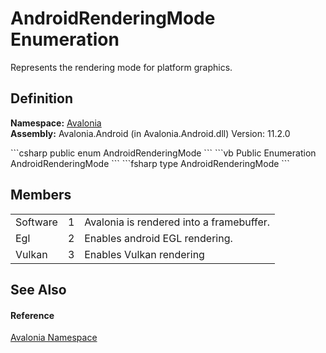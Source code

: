 # AndroidRenderingMode Enumeration


Represents the rendering mode for platform graphics.



## Definition
**Namespace:** <a href="N_Avalonia">Avalonia</a>  
**Assembly:** Avalonia.Android (in Avalonia.Android.dll) Version: 11.2.0

<Tabs groupId="api-code-preview">
<TabItem value="csharp" label="C#">
```csharp
public enum AndroidRenderingMode
```
</TabItem>
<TabItem value="vb" label="VB">
```vb
Public Enumeration AndroidRenderingMode
```
</TabItem>
<TabItem value="fsharp" label="F#">
```fsharp
type AndroidRenderingMode
```
</TabItem>
</Tabs>



## Members
<table>
<tr>
<td>Software</td>
<td>1</td>
<td>Avalonia is rendered into a framebuffer.</td>
</tr>
<tr>
<td>Egl</td>
<td>2</td>
<td>Enables android EGL rendering.</td>
</tr>
<tr>
<td>Vulkan</td>
<td>3</td>
<td>Enables Vulkan rendering</td>
</tr>
</table>

## See Also


#### Reference
<a href="N_Avalonia">Avalonia Namespace</a>  
